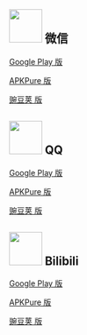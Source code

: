 <img src="http://pp.myapp.com/ma_icon/0/icon_10910_1695633831/256" width="60"></img> 微信
---

[Google Play 版](https://play.google.com/store/apps/details?id=com.tencent.mm)

[APKPure 版](https://apkpure.com/tw/wechat/com.tencent.mm/versions)

[豌豆荚 版](https://www.wandoujia.com/apps/596157/history)

<img src="http://pp.myapp.com/ma_icon/0/icon_6633_1695794917/256" width="60"></img> QQ
---

[Google Play 版](https://play.google.com/store/apps/details?id=com.tencent.mobileqq)

[APKPure 版](https://apkpure.com/tw/wechat/com.tencent.mobileqq/versions)

[豌豆荚 版](https://www.wandoujia.com/apps/566489/history)

<img src="https://pp.myapp.com/ma_icon/0/icon_73622_1647504940/256" width="60"></img> Bilibili
---

[Google Play 版](https://play.google.com/store/apps/details?id=com.bilibili.app.in)

[APKPure 版](https://apkpure.com/cn/bilibili-cn/com.bilibili.app.in/versions)

[豌豆荚 版](https://www.wandoujia.com/apps/281291/history)


